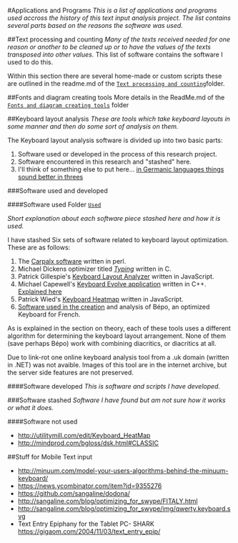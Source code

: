 #Applications and Programs
_This is a list of applications and programs used accross the history of this text input analysis project. The list contains several parts based on the reasons the software was used._


##Text processing and counting
_Many of the texts received needed for one reason or another to be cleaned up or to have the values of the texts transposed into other values._
This list of software contains the software I used to do this.

Within this section there are several home-made or custom scripts these are outlined in the readme.md of the [`Text processing and counting`](/Methodology/applications-and-programs/Text-processing-and-counting)folder.

##Fonts and diagram creating tools
More details in the ReadMe.md of the [`Fonts and diagram creating tools`](/Methodology/applications-and-programs/Fonts-and-diagram-creating-tools) folder

##Keyboard layout analysis
_These are tools which take keyboard layouts in some manner and then do some sort of analysis on them._

The Keyboard layout analysis software is divided up into two basic parts:
 1. Software used or developed in the process of this research project.
 2. Software encountered in this research and "stashed" here.
 3. I'll think of something else to put here... [in Germanic languages things sound better in threes](http://en.wikipedia.org/wiki/Rule_of_three_(writing))
 
 
###Software used and developed
 
####Software used
Folder [`Used`](/Methodology/applications-and-programs/Used)
 
_Short explanation about each software piece stashed here and how it is used._

I have stashed Six sets of software related to keyboard layout optimization. These are as follows:

1. The [Carpalx software](http://mkweb.bcgsc.ca/carpalx/) written in perl.
2. Michael Dickens optimizer titled [_Typing_](https://github.com/michaeldickens/Typing) written in C.
3. Patrick Gillespie's [Keyboard Layout Analyzer](https://github.com/patorjk/keyboard-layout-analyzer) written in JavaScript.
4. Michael Capewell's [Keyboard Evolve application](http://keyboardevolve.sourceforge.net/) written in C++. [Explained here](http://www.michaelcapewell.com/programming/keyboardevolve.htm)
5. Patrick Wied's [Keyboard Heatmap](https://github.com/pa7/Keyboard-Heatmap) written in JavaScript.
6. [Software used in the creation](http://bepo.fr/wiki/) and analysis of Bépo, an optimized Keyboard for French.

As is explained in the section on theory, each of these tools uses a different algorithm for determining the keyboard layout arrangement. None of them (save perhaps Bépo) work with combining diacritics, or diacritics at all.

Due to link-rot one online keyboard analysis tool from a .uk domain (written in .NET) was not avaible. Images of this tool are in the internet archive, but the server side features are not preserved.
 
####Software developed
 _This is software and scripts I have developed._
 
###Software stashed
_Software I have found but am not sure how it works or what it does._

####Software not used
* http://utilitymill.com/edit/Keyboard_HeatMap
* http://mindprod.com/bgloss/dsk.html#CLASSIC

##Stuff for Mobile Text input
* http://minuum.com/model-your-users-algorithms-behind-the-minuum-keyboard/
* https://news.ycombinator.com/item?id=9355276
 * https://github.com/sangaline/dodona/
  * http://sangaline.com/blog/optimizing_for_swype/FITALY.html
  * http://sangaline.com/blog/optimizing_for_swype/img/qwerty.keyboard.svg
* Text Entry Epiphany for the Tablet PC- SHARK https://gigaom.com/2004/11/03/text_entry_epip/
